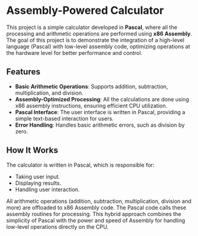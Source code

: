 # Assembly-Powered Calculator

This project is a simple calculator developed in **Pascal**, where all the processing and arithmetic operations are performed using **x86 Assembly**. The goal of this project is to demonstrate the integration of a high-level language (Pascal) with low-level assembly code, optimizing operations at the hardware level for better performance and control.

## Features
- **Basic Arithmetic Operations**: Supports addition, subtraction, multiplication, and division.
- **Assembly-Optimized Processing**: All the calculations are done using x86 assembly instructions, ensuring efficient CPU utilization.
- **Pascal Interface**: The user interface is written in Pascal, providing a simple text-based interaction for users.
- **Error Handling**: Handles basic arithmetic errors, such as division by zero.

## How It Works
The calculator is written in Pascal, which is responsible for:
- Taking user input.
- Displaying results.
- Handling user interaction.

All arithmetic operations (addition, subtraction, multiplication, division and more) are offloaded to x86 Assembly code. The Pascal code calls these assembly routines for processing. This hybrid approach combines the simplicity of Pascal with the power and speed of Assembly for handling low-level operations directly on the CPU.

